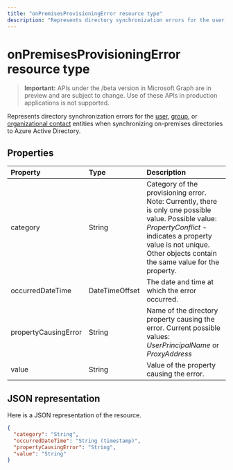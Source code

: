 ---title: "onPremisesProvisioningError resource type"description: "Represents directory synchronization errors for the user, group, or organizational contact entities when synchronizing on-premises directories to Azure Active Directory."---# onPremisesProvisioningError resource type

> **Important:** APIs under the /beta version in Microsoft Graph are in preview and are subject to change. Use of these APIs in production applications is not supported.

Represents directory synchronization errors for the [user](user.md), [group](group.md), or [organizational contact](orgcontact.md) entities when synchronizing on-premises directories to Azure Active Directory.

## Properties

| Property | Type | Description |
|:---------------|:--------|:----------|
|category|String| Category of the provisioning error. Note: Currently, there is only one possible value. Possible value: *PropertyConflict* - indicates a property value is not unique. Other objects contain the same value for the property. |
|occurredDateTime|DateTimeOffset| The date and time at which the error occurred. |
|propertyCausingError|String| Name of the directory property causing the error. Current possible values: *UserPrincipalName* or *ProxyAddress* |
|value|String| Value of the property causing the error. |

## JSON representation
Here is a JSON representation of the resource.

<!-- {
  "blockType": "resource",
  "optionalProperties": [

  ],
  "@odata.type": "microsoft.graph.onPremisesProvisioningError"
}-->

```json
{
  "category": "String",
  "occurredDateTime": "String (timestamp)",
  "propertyCausingError": "String",
  "value": "String"
}

```


<!-- uuid: 8fcb5dbc-d5aa-4681-8e31-b001d5168d79
2015-10-25 14:57:30 UTC -->
<!-- {
  "type": "#page.annotation",
  "description": "onPremisesProvisioningError resource",
  "keywords": "",
  "section": "documentation",
  "tocPath": ""
}-->